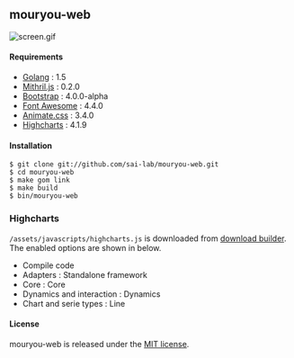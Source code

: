 ## mouryou-web

![screen.gif](https://raw.githubusercontent.com/sai-lab/mouryou-web/master/screen.gif)

#### Requirements

  - [Golang](https://golang.org/) : 1.5
  - [Mithril.js](https://lhorie.github.io/mithril/) : 0.2.0
  - [Bootstrap](http://v4-alpha.getbootstrap.com/) : 4.0.0-alpha
  - [Font Awesome](http://fontawesome.io/) : 4.4.0
  - [Animate.css](http://daneden.github.io/animate.css/) : 3.4.0
  - [Highcharts](http://www.highcharts.com/) : 4.1.9

#### Installation

    $ git clone git://github.com/sai-lab/mouryou-web.git
    $ cd mouryou-web
    $ make gom link
    $ make build
    $ bin/mouryou-web

### Highcharts

`/assets/javascripts/highcharts.js` is downloaded from [download builder](http://www.highcharts.com/download).  
The enabled options are shown in below.

  - Compile code
  - Adapters : Standalone framework
  - Core : Core
  - Dynamics and interaction : Dynamics
  - Chart and serie types : Line

#### License

mouryou-web is released under the [MIT license](https://raw.githubusercontent.com/hico-horiuchi/mouryou-web/master/LICENSE).
